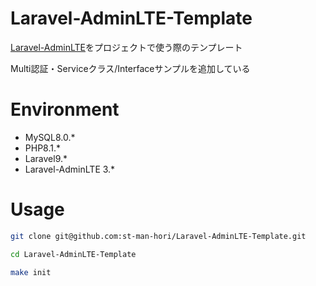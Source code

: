 # Laravel-AdminLTE-Template
[Laravel-AdminLTE](https://github.com/jeroennoten/Laravel-AdminLTE)をプロジェクトで使う際のテンプレート

Multi認証・Serviceクラス/Interfaceサンプルを追加している


# Environment
* MySQL8.0.*
* PHP8.1.*
* Laravel9.*
* Laravel-AdminLTE 3.*

# Usage
```bash
git clone git@github.com:st-man-hori/Laravel-AdminLTE-Template.git

cd Laravel-AdminLTE-Template

make init
```